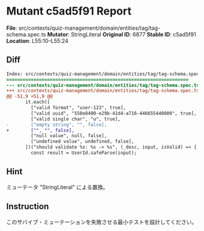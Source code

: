 # Mutant c5ad5f91 Report

**File**: src/contexts/quiz-management/domain/entities/tag/tag-schema.spec.ts
**Mutator**: StringLiteral
**Original ID**: 6877
**Stable ID**: c5ad5f91
**Location**: L55:10–L55:24

## Diff

```diff
Index: src/contexts/quiz-management/domain/entities/tag/tag-schema.spec.ts
===================================================================
--- src/contexts/quiz-management/domain/entities/tag/tag-schema.spec.ts	original
+++ src/contexts/quiz-management/domain/entities/tag/tag-schema.spec.ts	mutated #6877
@@ -51,9 +51,9 @@
       it.each([
         ["valid format", "user-123", true],
         ["valid uuid", "550e8400-e29b-41d4-a716-446655440000", true],
         ["valid single char", "u", true],
-        ["empty string", "", false],
+        ["", "", false],
         ["null value", null, false],
         ["undefined value", undefined, false],
       ])("should validate %s: %s -> %s", (_desc, input, isValid) => {
         const result = UserId.safeParse(input);
```

## Hint

ミューテータ "StringLiteral" による置換。

## Instruction

このサバイブ・ミューテーションを失敗させる最小テストを設計してください。
